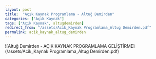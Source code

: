 ```yaml
---
layout: post
title:  "Açık Kaynak Programlama - Altuğ Demirden"
categories: ["Açık Kaynak"]
tags: ["Açık Kaynak", altugdemirden]
redirect_from: "/assets/Acik_Kaynak Programlama_Altug Demirden.pdf"
permalink: acik_kaynak_altug_demirden
---
```


![Altuğ Demirden - AÇIK KAYNAK PROGRAMLAMA GELİŞTİRME](/assets/Acik_Kaynak Programlama_Altug Demirden.pdf)
